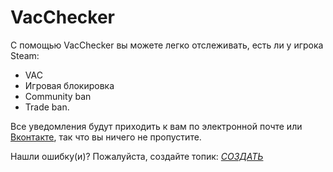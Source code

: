 # VacChecker
С помощью VacChecker вы можете легко отслеживать, есть ли у игрока Steam:

* VAC
* Игровая блокировка
* Community ban
* Trade ban.

Все уведомления будут приходить к вам по электронной почте или [Вконтакте](https://vk.com/steambuff), так что вы ничего не пропустите.

Нашли ошибку(и)? Пожалуйста, создайте топик: [_СОЗДАТЬ_](https://github.com/SteamBuff/VacChecker/issues) 
